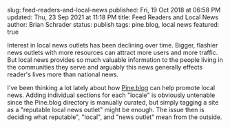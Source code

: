 slug: feed-readers-and-local-news
published: Fri, 19 Oct 2018 at 06:58 PM
updated: Thu, 23 Sep 2021 at 11:18 PM
title: Feed Readers and Local News
author: Brian Schrader
status: publish
tags: pine.blog, local news
featured: true

Interest in local news outlets has been declining over time. Bigger, flashier news outlets with more resources can attract more users and more traffic. But local news provides so much valuable information to the people living in the communities they serve and arguably this news generally effects reader's lives more than national news.

I've been thinking a lot lately about how [Pine.blog][pine] can help promote local news. Adding individual sections for each "locale" is obviously untenable since the Pine.blog directory is manually curated, but simply tagging a site as a "reputable local news outlet" might be enough. The issue then is deciding what  reputable", "local", and "news outlet" mean from the outside.

[pine]: https://pine.blog/
